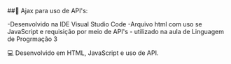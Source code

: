 ##🌌 Ajax para uso de API's:

-Desenvolvido na IDE Visual Studio Code
-Arquivo html com uso se JavaScript e requisição por meio de API's - utilizado na aula de Linguagem de Progrmação 3

💻 Desenvolvido em HTML, JavaScript e uso de API.
